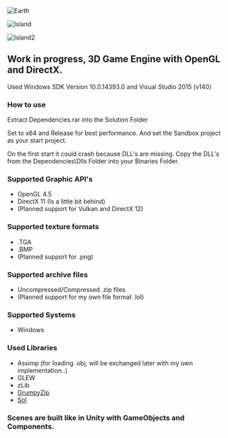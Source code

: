 ![Earth](http://i.imgur.com/U4SmFet.png)

![Island](https://pbs.twimg.com/media/DD1-5_NXUAAfU1Z.jpg)

![Island2](https://pbs.twimg.com/media/DD1_a-lXcAEo12X.jpg)

## Work in progress, 3D Game Engine with OpenGL and DirectX.

Used Windows SDK Version 10.0.14393.0 and Visual Studio 2015 (v140)

### How to use

Extract Dependencies.rar into the Solution Folder
     
Set to x64 and Release for best performance. And set the Sandbox project as your start project.

On the first start it could crash because DLL's are missing. Copy the DLL's from the Dependencies\Dlls Folder into 
your Binaries Folder.

### Supported Graphic API's
* OpenGL 4.5
* DirectX 11 (Is a little bit behind)
* (Planned support for Vulkan and DirectX 12)

### Supported texture formats
* .TGA
* .BMP
* (Planned support for .png)

### Supported archive files
* Uncompressed/Compressed .zip files 
* (Planned support for my own file format .lol)

### Supported Systems
* Windows

### Used Libraries
* Assimp (for loading .obj, will be exchanged later with my own implementation..)
* GLEW 
* zLib
* [GrumpyZip](https://github.com/GrumpyLion/MinimalZipLoader) 
* [Sol](https://github.com/ThePhD/sol2) 

### Scenes are built like in Unity with GameObjects and Components.
